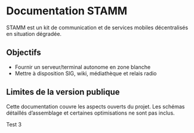 
# Documentation STAMM

STAMM est un kit de communication et de services mobiles décentralisés en situation dégradée.

## Objectifs
- Fournir un serveur/terminal autonome en zone blanche
- Mettre à disposition SIG, wiki, médiathèque et relais radio

## Limites de la version publique
Cette documentation couvre les aspects ouverts du projet.
Les schémas détaillés d’assemblage et certaines optimisations ne sont pas inclus.

Test 3

